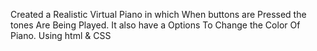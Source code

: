 Created a Realistic Virtual Piano in which When buttons are Pressed the tones Are Being Played.
It also have a Options To Change the Color Of Piano.
Using html & CSS


